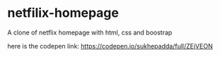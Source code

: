 # netfilix-homepage
A clone of netflix homepage with html, css and boostrap


here is the codepen link: https://codepen.io/sukhepadda/full/ZEjVEON
